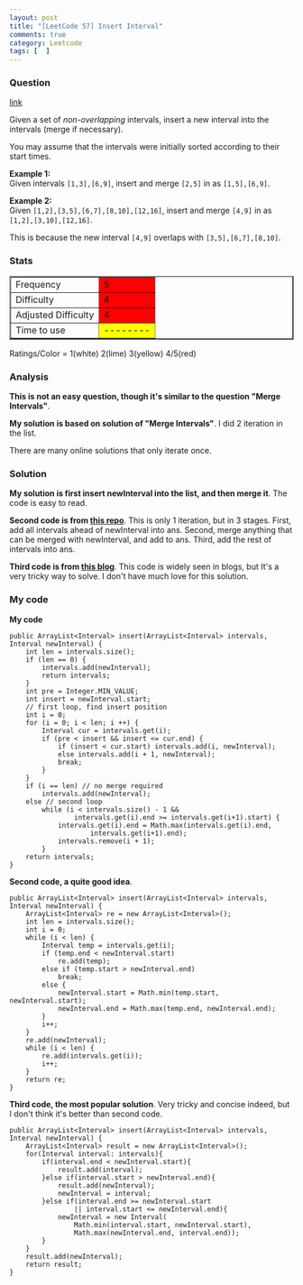```yaml
---
layout: post
title: "[LeetCode 57] Insert Interval"
comments: true
category: Leetcode
tags: [  ]
---
```



### Question 
[link](http://oj.leetcode.com/problems/insert-interval/)

<div class="question-content">
            <p></p><p>Given a set of <i>non-overlapping</i> intervals, insert a new interval into the intervals (merge if necessary).</p>

<p>You may assume that the intervals were initially sorted according to their start times.</p>

<p>
<b>Example 1:</b><br>
Given intervals <code>[1,3],[6,9]</code>, insert and merge <code>[2,5]</code> in as <code>[1,5],[6,9]</code>.
</p>

<p>
<b>Example 2:</b><br>
Given <code>[1,2],[3,5],[6,7],[8,10],[12,16]</code>, insert and merge <code>[4,9]</code> in as <code>[1,2],[3,10],[12,16]</code>.
</p>

<p>
This is because the new interval <code>[4,9]</code> overlaps with <code>[3,5],[6,7],[8,10]</code>.
</p><p></p>
          </div>

### Stats
<table border="2">
	<tr>
		<td>Frequency</td>
		<td bgcolor="red">5</td>
	</tr>
	<tr>
		<td>Difficulty</td>
		<td bgcolor="red">4</td>
	</tr>
	<tr>
		<td>Adjusted Difficulty</td>
		<td bgcolor="red">4</td>
	</tr>
	<tr>
		<td>Time to use</td>
		<td bgcolor="yellow">--------</td>
	</tr>
</table>

Ratings/Color = 1(white) 2(lime) 3(yellow) 4/5(red)

### Analysis

__This is not an easy question, though it's similar to the question "Merge Intervals"__. 

__My solution is based on solution of "Merge Intervals"__. I did 2 iteration in the list. 

There are many online solutions that only iterate once. 

### Solution

__My solution is first insert newInterval into the list, and then merge it__. The code is easy to read. 

__Second code is from [this repo](https://github.com/yuanx/leetcode/blob/master/InsertInterval.java)__. This is only 1 iteration, but in 3 stages. First, add all intervals ahead of newInterval into ans. Second, merge anything that can be merged with newInterval, and add to ans. Third, add the rest of intervals into ans. 

__Third code is from [this blog](http://www.programcreek.com/2012/12/leetcode-insert-interval/)__. This code is widely seen in blogs, but It's a very tricky way to solve. I don't have much love for this solution. 

### My code

__My code__


    public ArrayList<Interval> insert(ArrayList<Interval> intervals, Interval newInterval) {
        int len = intervals.size();
        if (len == 0) {
            intervals.add(newInterval);
            return intervals;
        }
        int pre = Integer.MIN_VALUE;
        int insert = newInterval.start;
        // first loop, find insert position
        int i = 0;
        for (i = 0; i < len; i ++) {
            Interval cur = intervals.get(i);
            if (pre < insert && insert <= cur.end) {
                if (insert < cur.start) intervals.add(i, newInterval);
                else intervals.add(i + 1, newInterval);
                break;
            }
        }
        if (i == len) // no merge required
            intervals.add(newInterval);
        else // second loop
            while (i < intervals.size() - 1 && 
                    intervals.get(i).end >= intervals.get(i+1).start) {
                intervals.get(i).end = Math.max(intervals.get(i).end, 
                        intervals.get(i+1).end);
                intervals.remove(i + 1);
            }
        return intervals;
    }


__Second code, a quite good idea__. 


    public ArrayList<Interval> insert(ArrayList<Interval> intervals, Interval newInterval) {
        ArrayList<Interval> re = new ArrayList<Interval>();
        int len = intervals.size();
        int i = 0;
        while (i < len) {
            Interval temp = intervals.get(i);
            if (temp.end < newInterval.start)
                re.add(temp);
            else if (temp.start > newInterval.end)
                break;
            else {
                newInterval.start = Math.min(temp.start, newInterval.start);
                newInterval.end = Math.max(temp.end, newInterval.end);
            }
            i++;
        }
        re.add(newInterval);
        while (i < len) {
            re.add(intervals.get(i));
            i++;
        }
        return re;
    }


__Third code, the most popular solution__. Very tricky and concise indeed, but I don't think it's better than second code. 


    public ArrayList<Interval> insert(ArrayList<Interval> intervals, Interval newInterval) {
        ArrayList<Interval> result = new ArrayList<Interval>();
        for(Interval interval: intervals){
            if(interval.end < newInterval.start){
                result.add(interval);
            }else if(interval.start > newInterval.end){
                result.add(newInterval);
                newInterval = interval;        
            }else if(interval.end >= newInterval.start 
                    || interval.start <= newInterval.end){
                newInterval = new Interval(
                    Math.min(interval.start, newInterval.start), 
                    Math.max(newInterval.end, interval.end));
            }
        }
        result.add(newInterval); 
        return result;
    }
